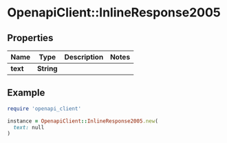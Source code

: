 # OpenapiClient::InlineResponse2005

## Properties

| Name | Type | Description | Notes |
| ---- | ---- | ----------- | ----- |
| **text** | **String** |  |  |

## Example

```ruby
require 'openapi_client'

instance = OpenapiClient::InlineResponse2005.new(
  text: null
)
```

